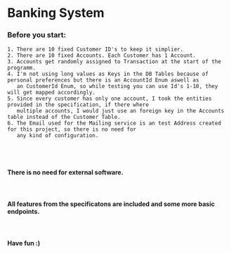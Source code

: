 # Banking System 

### Before you start: 
    1. There are 10 fixed Customer ID's to keep it simplier.
    2. There are 10 fixed Accounts. Each Customer has 1 Account. 
    3. Accounts get randomly assigned to Transaction at the start of the programm. 
    4. I'm not using long values as Keys in the DB Tables because of personal preferences but there is an AccountId Enum aswell as 
       an CustomerId Enum, so while testing you can use Id's 1-10, they will get mapped accordingly.
    5. Since every customer has only one account, I took the entities provided in the specification, if there where 
       multiple accounts, I would just use an foreign key in the Accounts table instead of the Customer Table. 
    6. The Email used for the Mailing service is an test Address created for this project, so there is no need for 
       any kind of configuration. 


 <br>
 <br>

#### There is no need for external software.
<br>

#### All features from the specificatons are included and some more basic endpoints.
<br>

#### Have fun :)
    
